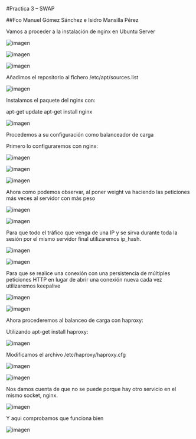 #Practica 3 – SWAP

##Fco Manuel Gómez Sánchez e Isidro Mansilla Pérez


Vamos a proceder a la instalación de nginx en Ubuntu Server


![imagen](https://github.com/isimansill/swap1516/blob/master/practicas/imagenesp3/Captura%20de%20pantalla%20de%202016-04-06%2018-03-58.png)

![imagen](https://github.com/isimansill/swap1516/blob/master/practicas/imagenesp3/Captura%20de%20pantalla%20de%202016-04-06%2018-06-040.png)


![imagen](https://github.com/isimansill/swap1516/blob/master/practicas/imagenesp3/Captura%20de%20pantalla%20de%202016-04-06%2018-06-41.png)

Añadimos el repositorio al fichero /etc/apt/sources.list

![imagen](https://github.com/isimansill/swap1516/blob/master/practicas/imagenesp3/Captura%20de%20pantalla%20de%202016-04-06%2018-16-13.png)

Instalamos el paquete del nginx con: 

apt-get update
apt-get install nginx

![imagen](https://github.com/isimansill/swap1516/blob/master/practicas/imagenesp3/Captura%20de%20pantalla%20de%202016-04-06%2018-25-20.png)

Procedemos a su configuración como balanceador de carga

Primero lo configuraremos con nginx:

![imagen](https://github.com/isimansill/swap1516/blob/master/practicas/imagenesp3/Captura%20de%20pantalla%20de%202016-04-06%2018-47-58.png)

![imagen](https://github.com/isimansill/swap1516/blob/master/practicas/imagenesp3/Captura%20de%20pantalla%20de%202016-05-04%2016-21-390.png)

![imagen](https://github.com/isimansill/swap1516/blob/master/practicas/imagenesp3/Captura%20de%20pantalla%20de%202016-05-04%2016-41-37.png)

Ahora como podemos observar, al poner weight va haciendo las peticiones más veces al servidor con más peso

![imagen](https://github.com/isimansill/swap1516/blob/master/practicas/imagenesp3/Captura%20de%20pantalla%20de%202016-05-05%2013-09-27.png)


![imagen](https://github.com/isimansill/swap1516/blob/master/practicas/imagenesp3/Captura%20de%20pantalla%20de%202016-05-04%2016-59-29.png)


Para que todo el tráfico que venga de una IP y se sirva durante toda la sesión por el mismo servidor final utilizaremos ip_hash.

![imagen](https://github.com/isimansill/swap1516/blob/master/practicas/imagenesp3/Captura%20de%20pantalla%20de%202016-05-04%2017-04-48.png)

![imagen](https://github.com/isimansill/swap1516/blob/master/practicas/imagenesp3/Captura%20de%20pantalla%20de%202016-05-04%2016-59-29.png)


Para que se realice una conexión con una persistencia de múltiples peticiones HTTP en lugar de abrir una conexión nueva cada
vez utilizaremos keepalive

![imagen](https://github.com/isimansill/swap1516/blob/master/practicas/imagenesp3/Captura%20de%20pantalla%20de%202016-05-04%2017-10-22.png)

![imagen](https://github.com/isimansill/swap1516/blob/master/practicas/imagenesp3/Captura%20de%20pantalla%20de%202016-05-04%2017-11-05.png)



Ahora procederemos al balanceo de carga con haproxy:

Utilizando apt-get install haproxy:

![imagen](https://github.com/isimansill/swap1516/blob/master/practicas/imagenesp3/Captura%20de%20pantalla%20de%202016-05-04%2017-17-37.png)

Modificamos el archivo /etc/haproxy/haproxy.cfg

![imagen](https://github.com/isimansill/swap1516/blob/master/practicas/imagenesp3/Captura%20de%20pantalla%20de%202016-05-04%2017-18-32.png)

![imagen](https://github.com/isimansill/swap1516/blob/master/practicas/imagenesp3/Captura%20de%20pantalla%20de%202016-05-05%2013-27-08.png)

Nos damos cuenta de que no se puede porque hay otro servicio en el mismo socket, nginx.

![imagen](https://github.com/isimansill/swap1516/blob/master/practicas/imagenesp3/Captura%20de%20pantalla%20de%202016-05-05%2013-28-05.png)

Y aqui comprobamos que funciona bien

![imagen](https://github.com/isimansill/swap1516/blob/master/practicas/imagenesp3/Captura%20de%20pantalla%20de%202016-05-05%2013-30-37.png)



